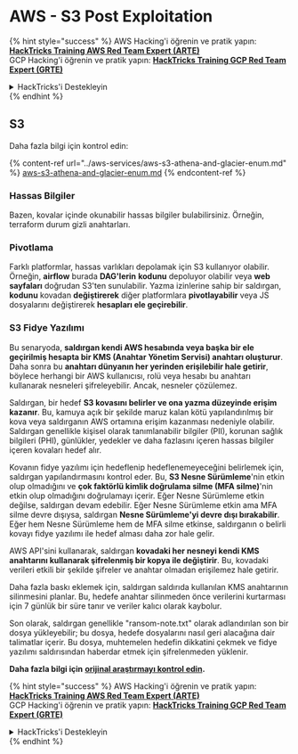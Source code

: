 # AWS - S3 Post Exploitation

{% hint style="success" %}
AWS Hacking'i öğrenin ve pratik yapın:<img src="../../../.gitbook/assets/image (1).png" alt="" data-size="line">[**HackTricks Training AWS Red Team Expert (ARTE)**](https://training.hacktricks.xyz/courses/arte)<img src="../../../.gitbook/assets/image (1).png" alt="" data-size="line">\
GCP Hacking'i öğrenin ve pratik yapın: <img src="../../../.gitbook/assets/image (2).png" alt="" data-size="line">[**HackTricks Training GCP Red Team Expert (GRTE)**<img src="../../../.gitbook/assets/image (2).png" alt="" data-size="line">](https://training.hacktricks.xyz/courses/grte)

<details>

<summary>HackTricks'i Destekleyin</summary>

* [**abonelik planlarını**](https://github.com/sponsors/carlospolop) kontrol edin!
* **💬 [**Discord grubuna**](https://discord.gg/hRep4RUj7f) veya [**telegram grubuna**](https://t.me/peass) katılın ya da **Twitter'da** 🐦 [**@hacktricks\_live**](https://twitter.com/hacktricks\_live)** bizi takip edin.**
* **Hacking ipuçlarını paylaşmak için** [**HackTricks**](https://github.com/carlospolop/hacktricks) ve [**HackTricks Cloud**](https://github.com/carlospolop/hacktricks-cloud) github reposuna PR gönderin.

</details>
{% endhint %}

## S3

Daha fazla bilgi için kontrol edin:

{% content-ref url="../aws-services/aws-s3-athena-and-glacier-enum.md" %}
[aws-s3-athena-and-glacier-enum.md](../aws-services/aws-s3-athena-and-glacier-enum.md)
{% endcontent-ref %}

### Hassas Bilgiler

Bazen, kovalar içinde okunabilir hassas bilgiler bulabilirsiniz. Örneğin, terraform durum gizli anahtarları.

### Pivotlama

Farklı platformlar, hassas varlıkları depolamak için S3 kullanıyor olabilir.\
Örneğin, **airflow** burada **DAG'lerin** **kodunu** depoluyor olabilir veya **web sayfaları** doğrudan S3'ten sunulabilir. Yazma izinlerine sahip bir saldırgan, **kodunu** kovadan **değiştirerek** diğer platformlara **pivotlayabilir** veya JS dosyalarını değiştirerek **hesapları ele geçirebilir**.

### S3 Fidye Yazılımı

Bu senaryoda, **saldırgan kendi AWS hesabında veya başka bir ele geçirilmiş hesapta bir KMS (Anahtar Yönetim Servisi) anahtarı oluşturur**. Daha sonra bu **anahtarı dünyanın her yerinden erişilebilir hale getirir**, böylece herhangi bir AWS kullanıcısı, rolü veya hesabı bu anahtarı kullanarak nesneleri şifreleyebilir. Ancak, nesneler çözülemez.

Saldırgan, bir hedef **S3 kovasını belirler ve ona yazma düzeyinde erişim kazanır**. Bu, kamuya açık bir şekilde maruz kalan kötü yapılandırılmış bir kova veya saldırganın AWS ortamına erişim kazanması nedeniyle olabilir. Saldırgan genellikle kişisel olarak tanımlanabilir bilgiler (PII), korunan sağlık bilgileri (PHI), günlükler, yedekler ve daha fazlasını içeren hassas bilgiler içeren kovaları hedef alır.

Kovanın fidye yazılımı için hedeflenip hedeflenemeyeceğini belirlemek için, saldırgan yapılandırmasını kontrol eder. Bu, **S3 Nesne Sürümleme**'nin etkin olup olmadığını ve **çok faktörlü kimlik doğrulama silme (MFA silme)**'nin etkin olup olmadığını doğrulamayı içerir. Eğer Nesne Sürümleme etkin değilse, saldırgan devam edebilir. Eğer Nesne Sürümleme etkin ama MFA silme devre dışıysa, saldırgan **Nesne Sürümleme'yi devre dışı bırakabilir**. Eğer hem Nesne Sürümleme hem de MFA silme etkinse, saldırganın o belirli kovayı fidye yazılımı ile hedef alması daha zor hale gelir.

AWS API'sini kullanarak, saldırgan **kovadaki her nesneyi kendi KMS anahtarını kullanarak şifrelenmiş bir kopya ile değiştirir**. Bu, kovadaki verileri etkili bir şekilde şifreler ve anahtar olmadan erişilemez hale getirir.

Daha fazla baskı eklemek için, saldırgan saldırıda kullanılan KMS anahtarının silinmesini planlar. Bu, hedefe anahtar silinmeden önce verilerini kurtarması için 7 günlük bir süre tanır ve veriler kalıcı olarak kaybolur.

Son olarak, saldırgan genellikle "ransom-note.txt" olarak adlandırılan son bir dosya yükleyebilir; bu dosya, hedefe dosyalarını nasıl geri alacağına dair talimatlar içerir. Bu dosya, muhtemelen hedefin dikkatini çekmek ve fidye yazılımı saldırısından haberdar etmek için şifrelenmeden yüklenir.

**Daha fazla bilgi için** [**orijinal araştırmayı kontrol edin**](https://rhinosecuritylabs.com/aws/s3-ransomware-part-1-attack-vector/)**.**

{% hint style="success" %}
AWS Hacking'i öğrenin ve pratik yapın:<img src="../../../.gitbook/assets/image (1).png" alt="" data-size="line">[**HackTricks Training AWS Red Team Expert (ARTE)**](https://training.hacktricks.xyz/courses/arte)<img src="../../../.gitbook/assets/image (1).png" alt="" data-size="line">\
GCP Hacking'i öğrenin ve pratik yapın: <img src="../../../.gitbook/assets/image (2).png" alt="" data-size="line">[**HackTricks Training GCP Red Team Expert (GRTE)**<img src="../../../.gitbook/assets/image (2).png" alt="" data-size="line">](https://training.hacktricks.xyz/courses/grte)

<details>

<summary>HackTricks'i Destekleyin</summary>

* [**abonelik planlarını**](https://github.com/sponsors/carlospolop) kontrol edin!
* **💬 [**Discord grubuna**](https://discord.gg/hRep4RUj7f) veya [**telegram grubuna**](https://t.me/peass) katılın ya da **Twitter'da** 🐦 [**@hacktricks\_live**](https://twitter.com/hacktricks\_live)** bizi takip edin.**
* **Hacking ipuçlarını paylaşmak için** [**HackTricks**](https://github.com/carlospolop/hacktricks) ve [**HackTricks Cloud**](https://github.com/carlospolop/hacktricks-cloud) github reposuna PR gönderin.

</details>
{% endhint %}
